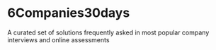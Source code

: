# 6Companies30days
A curated set of solutions frequently asked in most popular company interviews and online assessments
